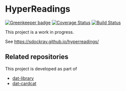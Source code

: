 # HyperReadings

[![Greenkeeper badge](https://badges.greenkeeper.io/sdockray/hyperreadings.svg)](https://greenkeeper.io/) [![Coverage Status](https://coveralls.io/repos/github/sdockray/hyperreadings/badge.svg?branch=master)](https://coveralls.io/github/sdockray/hyperreadings?branch=master) [![Build Status](https://travis-ci.org/sdockray/hyperreadings.svg?branch=master)](https://travis-ci.org/sdockray/hyperreadings)

This project is a work in progress.

See https://sdockray.github.io/hyperreadings/

## Related repositories

This project is developed as part of

- [dat-library](https://github.com/e-e-e/dat-library)
- [dat-cardcat](https://github.com/sdockray/dat-cardcat)
